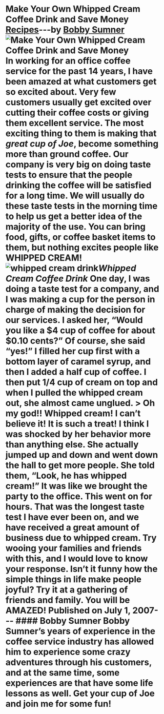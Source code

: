 # Make Your Own Whipped Cream Coffee Drink and Save Money [Recipes](https://ineedcoffee.com/section/coffee-recipes/)---by [Bobby Sumner](https://ineedcoffee.com/by/bobby-sumner/)![Make Your Own Whipped Cream Coffee Drink and Save Money](https://ineedcoffee.com/images/posts/whipped-cream-amazement/whipped-drink1.gif) In working for an office coffee service for the past 14 years, I have been amazed at what customers get so excited about. Very few customers usually get excited over cutting their coffee costs or giving them excellent service. The most exciting thing to them is making that _great cup of Joe_, become something more than ground coffee. Our company is very big on doing taste tests to ensure that the people drinking the coffee will be satisfied for a long time. We will usually do these taste tests in the morning time to help us get a better idea of the majority of the use. You can bring food, gifts, or coffee basket items to them, but nothing excites people like WHIPPED CREAM!![whipped cream drink](https://ineedcoffee.com/assets/whipped-drink1.BjUPIoK3_Z1SCaEW.webp)_Whipped Cream Coffee Drink_ One day, I was doing a taste test for a company, and I was making a cup for the person in charge of making the decision for our services. I asked her, **“Would you like a $4 cup of coffee for about $0.10 cents?”** Of course, she said “yes!” I filled her cup first with a bottom layer of caramel syrup, and then I added a half cup of coffee. I then put 1/4 cup of cream on top and when I pulled the whipped cream out, she almost came unglued. > Oh my god!! Whipped cream! I can’t believe it! It is such a treat! I think I was shocked by her behavior more than anything else. She actually jumped up and down and went down the hall to get more people. She told them, “Look, he has whipped cream!” It was like we brought the party to the office. This went on for hours. That was the longest taste test I have ever been on, and we have received a great amount of business due to whipped cream. Try wooing your families and friends with this, and I would love to know your response. Isn’t it funny how the simple things in life make people joyful? Try it at a gathering of friends and family. You will be AMAZED! Published on July 1, 2007--- #### Bobby Sumner Bobby Sumner’s years of experience in the coffee service industry has allowed him to experience some crazy adventures through his customers, and at the same time, some experiences are that have some life lessons as well. Get your cup of Joe and join me for some fun!